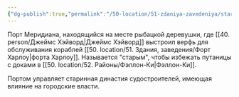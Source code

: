 ```yaml
---
{"dg-publish":true,"permalink":"/50-location/51-zdaniya-zavedeniya/staryj-port/","tags":["локация"]}
---
```


Порт Меридиана, находящийся на месте рыбацкой деревушки, где [[40. person/Джеймс Хэйворд\|Джеймс Хэйворд]] выстроил верфь для обслуживания кораблей [[50. location/51. Здания, заведения/Форт Харлоу\|форта Харлоу]]. Называется "старым", чтобы избежать путаницы с доками в [[50. location/52. Районы/Фэллон-Ки\|Фэллон-Ки]]. 

Портом управляет старинная династия судостроителей, имеющая влияние на городские власти.
